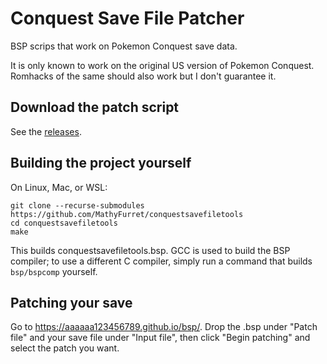 # Conquest Save File Patcher

BSP scrips that work on Pokemon Conquest save data.

It is only known to work on the original US version of Pokemon Conquest. Romhacks of the same should also work but I don't guarantee it.

## Download the patch script

See the [releases](https://github.com/MathyFurret/conquestsavefiletools/releases).

## Building the project yourself

On Linux, Mac, or WSL:

    git clone --recurse-submodules https://github.com/MathyFurret/conquestsavefiletools
    cd conquestsavefiletools
    make

This builds conquestsavefiletools.bsp. GCC is used to build the BSP compiler; to use a different C compiler, simply run a command that builds `bsp/bspcomp` yourself.

## Patching your save

Go to https://aaaaaa123456789.github.io/bsp/. Drop the .bsp under "Patch file" and your save file under "Input file", then click "Begin patching" and select the patch you want.
